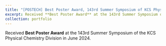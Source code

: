```yaml
---
title: "[POSTECH] Best Poster Award, 143rd Summer Symposium of KCS Physical Chemistry Division"
excerpt: Received **Best Poster Award** at the 143rd Summer Symposium of KCS Physical Chemistry Division
collection: portfolio
---
```


Received **Best Poster Award** at the 143rd Summer Symposium of the KCS Physical Chemistry Division in June 2024.
